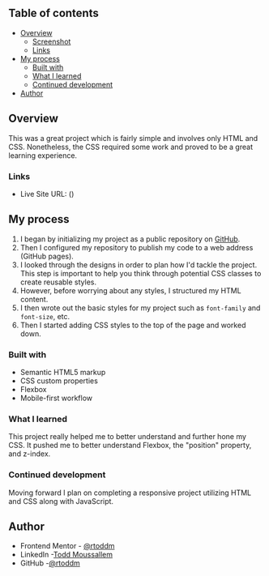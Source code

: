 ## Table of contents

- [Overview](#overview)
  - [Screenshot](#screenshot)
  - [Links](#links)
- [My process](#my-process)
  - [Built with](#built-with)
  - [What I learned](#what-i-learned)
  - [Continued development](#continued-development)
- [Author](#author)

## Overview

This was a great project which is fairly simple and involves only HTML and CSS.  Nonetheless, the CSS required some work and proved to be a great learning experience.  

### Links

- Live Site URL: ()

## My process

1. I began by initializing my project as a public repository on [GitHub](https://github.com/rtoddm/e_learning_page).
2. Then I configured my repository to publish my code to a web address (GitHub pages).
3. I looked through the designs in order to plan how I'd tackle the project. This step is important to help you think through potential CSS classes to create reusable styles.
4. However, before worrying about any styles, I structured my HTML content.
5. I then wrote out the basic styles for my project such as `font-family` and `font-size`, etc.
6. Then I started adding CSS styles to the top of the page and worked down.

### Built with

- Semantic HTML5 markup
- CSS custom properties
- Flexbox
- Mobile-first workflow

### What I learned

This project really helped me to better understand and further hone my CSS.  It pushed me to better understand Flexbox, the "position" property, and z-index. 

### Continued development

Moving forward I plan on completing a responsive project utilizing HTML and CSS along with JavaScript.

## Author

- Frontend Mentor - [@rtoddm](https://www.frontendmentor.io/profile/rtoddm)
- LinkedIn -[Todd Moussallem](https://www.linkedin.com/in/todd-m-1a7aa8215)
- GitHub -[@rtoddm](https://rtoddm.github.io/git-repo-gallery/)
